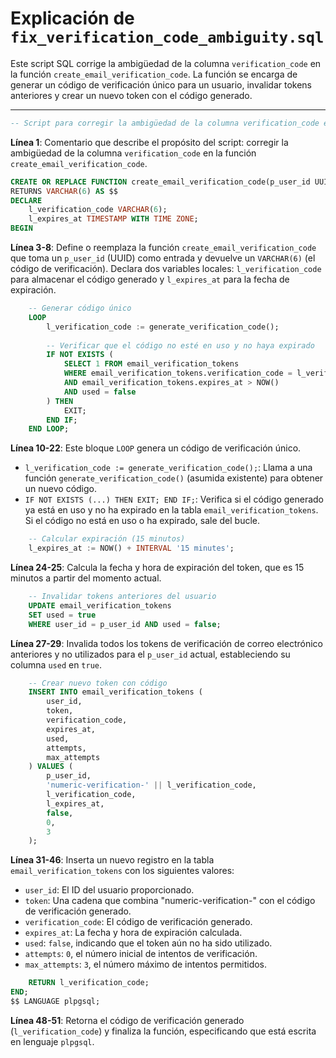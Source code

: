 # Explicación de `fix_verification_code_ambiguity.sql`

Este script SQL corrige la ambigüedad de la columna `verification_code` en la función `create_email_verification_code`. La función se encarga de generar un código de verificación único para un usuario, invalidar tokens anteriores y crear un nuevo token con el código generado.

---

```sql
-- Script para corregir la ambigüedad de la columna verification_code en la función create_email_verification_code
```
**Línea 1**: Comentario que describe el propósito del script: corregir la ambigüedad de la columna `verification_code` en la función `create_email_verification_code`.

```sql
CREATE OR REPLACE FUNCTION create_email_verification_code(p_user_id UUID)
RETURNS VARCHAR(6) AS $$
DECLARE
    l_verification_code VARCHAR(6);
    l_expires_at TIMESTAMP WITH TIME ZONE;
BEGIN
```
**Línea 3-8**: Define o reemplaza la función `create_email_verification_code` que toma un `p_user_id` (UUID) como entrada y devuelve un `VARCHAR(6)` (el código de verificación). Declara dos variables locales: `l_verification_code` para almacenar el código generado y `l_expires_at` para la fecha de expiración.

```sql
    -- Generar código único
    LOOP
        l_verification_code := generate_verification_code();
        
        -- Verificar que el código no esté en uso y no haya expirado
        IF NOT EXISTS (
            SELECT 1 FROM email_verification_tokens 
            WHERE email_verification_tokens.verification_code = l_verification_code 
            AND email_verification_tokens.expires_at > NOW() 
            AND used = false
        ) THEN
            EXIT;
        END IF;
    END LOOP;
```
**Línea 10-22**: Este bloque `LOOP` genera un código de verificación único.
- `l_verification_code := generate_verification_code();`: Llama a una función `generate_verification_code()` (asumida existente) para obtener un nuevo código.
- `IF NOT EXISTS (...) THEN EXIT; END IF;`: Verifica si el código generado ya está en uso y no ha expirado en la tabla `email_verification_tokens`. Si el código no está en uso o ha expirado, sale del bucle.

```sql
    -- Calcular expiración (15 minutos)
    l_expires_at := NOW() + INTERVAL '15 minutes';
```
**Línea 24-25**: Calcula la fecha y hora de expiración del token, que es 15 minutos a partir del momento actual.

```sql
    -- Invalidar tokens anteriores del usuario
    UPDATE email_verification_tokens 
    SET used = true 
    WHERE user_id = p_user_id AND used = false;
```
**Línea 27-29**: Invalida todos los tokens de verificación de correo electrónico anteriores y no utilizados para el `p_user_id` actual, estableciendo su columna `used` en `true`.

```sql
    -- Crear nuevo token con código
    INSERT INTO email_verification_tokens (
        user_id, 
        token, 
        verification_code,
        expires_at,
        used,
        attempts,
        max_attempts
    ) VALUES (
        p_user_id,
        'numeric-verification-' || l_verification_code,
        l_verification_code,
        l_expires_at,
        false,
        0,
        3
    );
```
**Línea 31-46**: Inserta un nuevo registro en la tabla `email_verification_tokens` con los siguientes valores:
- `user_id`: El ID del usuario proporcionado.
- `token`: Una cadena que combina "numeric-verification-" con el código de verificación generado.
- `verification_code`: El código de verificación generado.
- `expires_at`: La fecha y hora de expiración calculada.
- `used`: `false`, indicando que el token aún no ha sido utilizado.
- `attempts`: `0`, el número inicial de intentos de verificación.
- `max_attempts`: `3`, el número máximo de intentos permitidos.

```sql
    RETURN l_verification_code;
END;
$$ LANGUAGE plpgsql;
```
**Línea 48-51**: Retorna el código de verificación generado (`l_verification_code`) y finaliza la función, especificando que está escrita en lenguaje `plpgsql`.